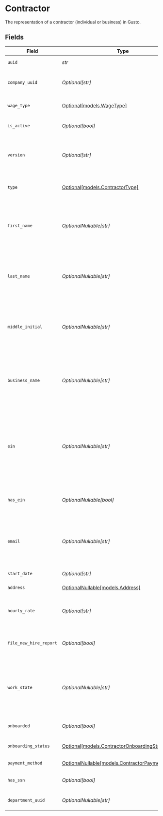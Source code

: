 # Contractor

The representation of a contractor (individual or business) in Gusto.


## Fields

| Field                                                                                                                                                                          | Type                                                                                                                                                                           | Required                                                                                                                                                                       | Description                                                                                                                                                                    | Example                                                                                                                                                                        |
| ------------------------------------------------------------------------------------------------------------------------------------------------------------------------------ | ------------------------------------------------------------------------------------------------------------------------------------------------------------------------------ | ------------------------------------------------------------------------------------------------------------------------------------------------------------------------------ | ------------------------------------------------------------------------------------------------------------------------------------------------------------------------------ | ------------------------------------------------------------------------------------------------------------------------------------------------------------------------------ |
| `uuid`                                                                                                                                                                         | *str*                                                                                                                                                                          | :heavy_check_mark:                                                                                                                                                             | The UUID of the contractor in Gusto.                                                                                                                                           |                                                                                                                                                                                |
| `company_uuid`                                                                                                                                                                 | *Optional[str]*                                                                                                                                                                | :heavy_minus_sign:                                                                                                                                                             | The UUID of the company the contractor is employed by.                                                                                                                         |                                                                                                                                                                                |
| `wage_type`                                                                                                                                                                    | [Optional[models.WageType]](../models/wagetype.md)                                                                                                                             | :heavy_minus_sign:                                                                                                                                                             | The contractor's wage type, either "Fixed" or "Hourly".                                                                                                                        |                                                                                                                                                                                |
| `is_active`                                                                                                                                                                    | *Optional[bool]*                                                                                                                                                               | :heavy_minus_sign:                                                                                                                                                             | The status of the contractor with the company.                                                                                                                                 |                                                                                                                                                                                |
| `version`                                                                                                                                                                      | *Optional[str]*                                                                                                                                                                | :heavy_minus_sign:                                                                                                                                                             | The current version of the object. See the [versioning guide](https://docs.gusto.com/embedded-payroll/docs/idempotency) for information on how to use this field.              |                                                                                                                                                                                |
| `type`                                                                                                                                                                         | [Optional[models.ContractorType]](../models/contractortype.md)                                                                                                                 | :heavy_minus_sign:                                                                                                                                                             | The contractor's type, either "Individual" or "Business".                                                                                                                      |                                                                                                                                                                                |
| `first_name`                                                                                                                                                                   | *OptionalNullable[str]*                                                                                                                                                        | :heavy_minus_sign:                                                                                                                                                             | The contractor’s first name. This attribute is required for “Individual” contractors and will be ignored for “Business” contractors.                                           |                                                                                                                                                                                |
| `last_name`                                                                                                                                                                    | *OptionalNullable[str]*                                                                                                                                                        | :heavy_minus_sign:                                                                                                                                                             | The contractor’s last name. This attribute is required for “Individual” contractors and will be ignored for “Business” contractors.                                            |                                                                                                                                                                                |
| `middle_initial`                                                                                                                                                               | *OptionalNullable[str]*                                                                                                                                                        | :heavy_minus_sign:                                                                                                                                                             | The contractor’s middle initial. This attribute is optional for “Individual” contractors and will be ignored for “Business” contractors.                                       |                                                                                                                                                                                |
| `business_name`                                                                                                                                                                | *OptionalNullable[str]*                                                                                                                                                        | :heavy_minus_sign:                                                                                                                                                             | The name of the contractor business. This attribute is required for “Business” contractors and will be ignored for “Individual” contractors.                                   |                                                                                                                                                                                |
| `ein`                                                                                                                                                                          | *OptionalNullable[str]*                                                                                                                                                        | :heavy_minus_sign:                                                                                                                                                             | The Federal Employer Identification Number of the contractor business. This attribute is optional for “Business” contractors and will be ignored for “Individual” contractors. |                                                                                                                                                                                |
| `has_ein`                                                                                                                                                                      | *OptionalNullable[bool]*                                                                                                                                                       | :heavy_minus_sign:                                                                                                                                                             | Whether company's Employer Identification Number (EIN) is present                                                                                                              |                                                                                                                                                                                |
| `email`                                                                                                                                                                        | *OptionalNullable[str]*                                                                                                                                                        | :heavy_minus_sign:                                                                                                                                                             | The contractor’s email address. This attribute is optional for “Individual” contractors and will be ignored for “Business” contractors.                                        |                                                                                                                                                                                |
| `start_date`                                                                                                                                                                   | *Optional[str]*                                                                                                                                                                | :heavy_minus_sign:                                                                                                                                                             | The contractor's start date.                                                                                                                                                   |                                                                                                                                                                                |
| `address`                                                                                                                                                                      | [OptionalNullable[models.Address]](../models/address.md)                                                                                                                       | :heavy_minus_sign:                                                                                                                                                             | The contractor’s home address.                                                                                                                                                 |                                                                                                                                                                                |
| `hourly_rate`                                                                                                                                                                  | *Optional[str]*                                                                                                                                                                | :heavy_minus_sign:                                                                                                                                                             | The contractor’s hourly rate. This attribute is required if the wage_type is “Hourly”.                                                                                         | 50.0                                                                                                                                                                           |
| `file_new_hire_report`                                                                                                                                                         | *Optional[bool]*                                                                                                                                                               | :heavy_minus_sign:                                                                                                                                                             | The boolean flag indicating whether Gusto will file a new hire report for the contractor                                                                                       |                                                                                                                                                                                |
| `work_state`                                                                                                                                                                   | *OptionalNullable[str]*                                                                                                                                                        | :heavy_minus_sign:                                                                                                                                                             | State where the contractor will be conducting the majority of their work for the company.<br/>This value is used when generating the new hire report.                          |                                                                                                                                                                                |
| `onboarded`                                                                                                                                                                    | *Optional[bool]*                                                                                                                                                               | :heavy_minus_sign:                                                                                                                                                             | The updated onboarding status for the contractor                                                                                                                               |                                                                                                                                                                                |
| `onboarding_status`                                                                                                                                                            | [Optional[models.ContractorOnboardingStatus]](../models/contractoronboardingstatus.md)                                                                                         | :heavy_minus_sign:                                                                                                                                                             | One of the "onboarding_status" enum values.                                                                                                                                    |                                                                                                                                                                                |
| `payment_method`                                                                                                                                                               | [OptionalNullable[models.ContractorPaymentMethod]](../models/contractorpaymentmethod.md)                                                                                       | :heavy_minus_sign:                                                                                                                                                             | The contractor's payment method.                                                                                                                                               |                                                                                                                                                                                |
| `has_ssn`                                                                                                                                                                      | *Optional[bool]*                                                                                                                                                               | :heavy_minus_sign:                                                                                                                                                             | Indicates whether the contractor has an SSN in Gusto.                                                                                                                          |                                                                                                                                                                                |
| `department_uuid`                                                                                                                                                              | *OptionalNullable[str]*                                                                                                                                                        | :heavy_minus_sign:                                                                                                                                                             | The UUID of the department the contractor is under                                                                                                                             |                                                                                                                                                                                |